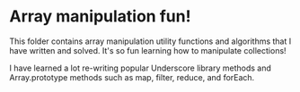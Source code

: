 <h1>Array manipulation fun!</h1>

This folder contains array manipulation utility functions and algorithms that I have written and solved.  It's so fun learning how to manipulate collections!

I have learned a lot re-writing popular Underscore library methods and Array.prototype methods such as map, filter, reduce, and forEach.


